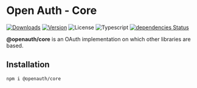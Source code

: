 # Open Auth - Core

<p align="left">
  <a href="https://npmcharts.com/compare/@openauth/core?minimal=true"><img alt="Downloads" src="https://img.shields.io/npm/dt/@openauth/core.svg?style=flat-square" /></a>
  <a href="https://www.npmjs.com/package/@openauth/core"><img alt="Version" src="https://img.shields.io/npm/v/@openauth/core.svg?style=flat-square" /></a>
  <img alt="License" src="https://img.shields.io/npm/l/@openauth/core.svg?style=flat-square" />
  <img alt="Typescript" src="https://img.shields.io/badge/language-Typescript-007acc.svg?style=flat-square" />
  <a href="https://david-dm.org/wan2land/openauth?path=packages/core"><img alt="dependencies Status" src="https://img.shields.io/david/wan2land/openauth.svg?style=flat-square&path=packages/core" /></a>
</p>

**@openauth/core** is an OAuth implementation on which other libraries are based.

## Installation

```bash
npm i @openauth/core
```
